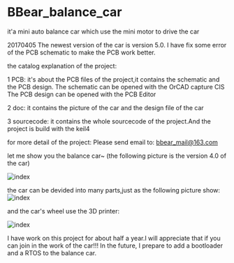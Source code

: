 # BBear_balance_car
it'a mini auto balance car which use the mini motor to drive the car

20170405
The newest version of the car is version 5.0.
I have fix some error of the PCB schematic to make the PCB work better.

the catalog explanation of the project:

1 PCB:
it's about the PCB files of the project,it contains the schematic and the PCB design.
The schematic can be opened with the OrCAD capture CIS
The PCB design can be opened with the PCB Editor

2 doc:
it contains the picture of the car and the design file of the car

3 sourcecode:
it contains the whole sourcecode of the project.And the project is build with the keil4

for more detail of the project:
Please send email to:
bbear_mail@163.com

let me show you the balance car~
(the following picture is the version 4.0 of the car)

![index](https://github.com/bigbearishappy/BBear_balance_car/raw/master/doc/car_picture/BBear_balancecar10.jpg)

the car can be devided into many parts,just as the following picture show:
![index](https://github.com/bigbearishappy/BBear_balance_car/raw/master/doc/car_picture/BBear_balancecar9.jpg)

and the car's wheel use the 3D printer:

![index](https://github.com/bigbearishappy/BBear_balance_car/raw/master/doc/car_picture/BBear_balancecar11.jpg)

I have work on this project for about half a year.I will appreciate that if you can join in the work of the car!!!
In the future, I prepare to add a bootloader and a RTOS to the balance car.
